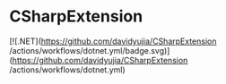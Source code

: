 # CSharpExtension

[![.NET](https://github.com/davidyujia/CSharpExtension
/actions/workflows/dotnet.yml/badge.svg)](https://github.com/davidyujia/CSharpExtension
/actions/workflows/dotnet.yml)
